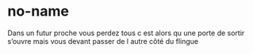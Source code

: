 # no-name
Dans un futur proche vous perdez tous c est alors qu une porte de sortir s’ouvre mais vous devant passer de l autre côté du flingue
